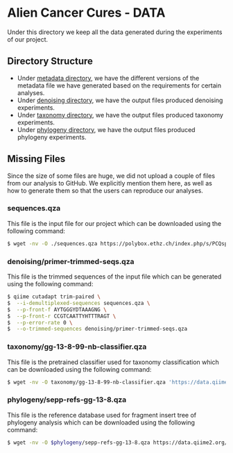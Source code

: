 # Alien Cancer Cures - DATA

Under this directory we keep all the data generated during the experiments of our project. 

## Directory Structure
- Under [metadata directory](./metadata/), we have the different versions of the metadata file we have generated based on the requirements for certain analyses.
- Under [denoising directory](./denoising/), we have the output files produced denoising experiments.
- Under [taxonomy directory](./taxonomy/), we have the output files produced taxonomy experiments.
- Under [phylogeny directory](./phylogeny/), we have the output files produced phylogeny experiments.


## Missing Files
Since the size of some files are huge, we did not upload a couple of files from our analysis to GitHub. We explicitly mention them here, as well as how to generate them so that the users can reproduce our analyses.

### sequences.qza

This file is the input file for our project which can be downloaded using the following command:

```bash
$ wget -nv -O ./sequences.qza https://polybox.ethz.ch/index.php/s/PCQspFMocVCKjZ3/download
```

### denoising/primer-trimmed-seqs.qza

This file is the trimmed sequences of the input file which can be generated using the following command:

```bash
$ qiime cutadapt trim-paired \
$  --i-demultiplexed-sequences sequences.qza \
$  --p-front-f AYTGGGYDTAAAGNG \
$  --p-front-r CCGTCAATTYHTTTRAGT \
$  --p-error-rate 0 \
$  --o-trimmed-sequences denoising/primer-trimmed-seqs.qza
```

### taxonomy/gg-13-8-99-nb-classifier.qza

This file is the pretrained classifier used for taxonomy classification which can be downloaded using the following command:

```bash
$ wget -nv -O taxonomy/gg-13-8-99-nb-classifier.qza 'https://data.qiime2.org/2022.8/common/gg-13-8-99-nb-classifier.qza'
```

### phylogeny/sepp-refs-gg-13-8.qza

This file is the reference database used for fragment insert tree of phylogeny analysis which can be downloaded using the following command:

```bash
$ wget -nv -O $phylogeny/sepp-refs-gg-13-8.qza https://data.qiime2.org/2021.4/common/sepp-refs-gg-13-8.qza
```
